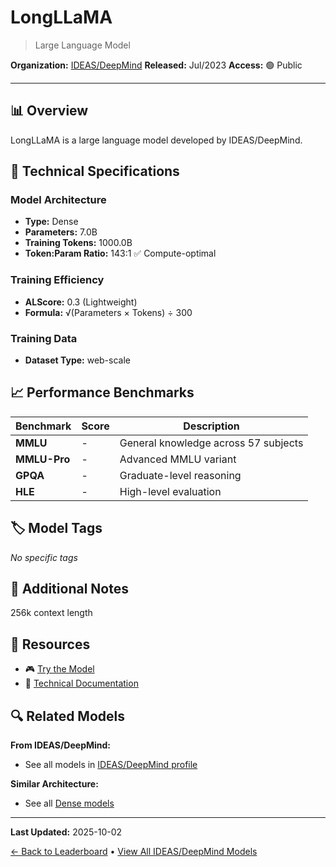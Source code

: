# LongLLaMA

> Large Language Model

**Organization:** [IDEAS/DeepMind](../../labs/ideasdeepmind.md)
**Released:** Jul/2023
**Access:** 🟢 Public

---

## 📊 Overview

LongLLaMA is a large language model developed by IDEAS/DeepMind.

## 🔧 Technical Specifications

### Model Architecture
- **Type:** Dense
- **Parameters:** 7.0B
- **Training Tokens:** 1000.0B
- **Token:Param Ratio:** 143:1 ✅ Compute-optimal

### Training Efficiency
- **ALScore:** 0.3 (Lightweight)
- **Formula:** √(Parameters × Tokens) ÷ 300

### Training Data
- **Dataset Type:** web-scale

## 📈 Performance Benchmarks

| Benchmark | Score | Description |
|-----------|-------|-------------|
| **MMLU** | - | General knowledge across 57 subjects |
| **MMLU-Pro** | - | Advanced MMLU variant |
| **GPQA** | - | Graduate-level reasoning |
| **HLE** | - | High-level evaluation |

## 🏷️ Model Tags

_No specific tags_

## 📝 Additional Notes

256k context length

## 🔗 Resources

- 🎮 [Try the Model](https://github.com/CStanKonrad/long_llama)
- 📄 [Technical Documentation](https://arxiv.org/abs/2307.03170)

## 🔍 Related Models

**From IDEAS/DeepMind:**
- See all models in [IDEAS/DeepMind profile](../../labs/ideasdeepmind.md)

**Similar Architecture:**
- See all [Dense models](../../architectures/dense.md)

---

**Last Updated:** 2025-10-02

[← Back to Leaderboard](../../README.md) • [View All IDEAS/DeepMind Models](../../labs/ideasdeepmind.md)
